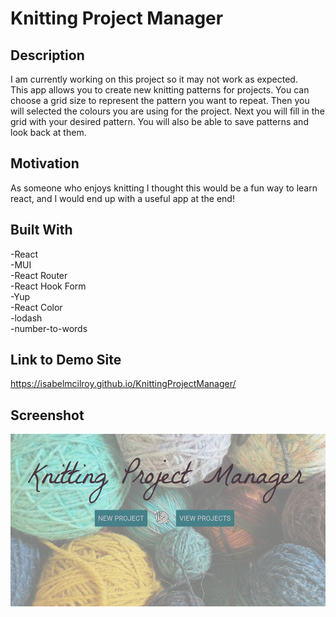 # Knitting Project Manager

## Description

I am currently working on this project so it may not work as expected. \
This app allows you to create new knitting patterns for projects. You can choose a grid size to represent the pattern you want to repeat. Then you will selected the colours you are using for the project. Next you will fill in the grid with your desired pattern. You will also be able to save patterns and look back at them.

## Motivation

As someone who enjoys knitting I thought this would be a fun way to learn react, and I would end up with a useful app at the end!

## Built With

-React\
-MUI\
-React Router\
-React Hook Form\
-Yup\
-React Color\
-lodash\
-number-to-words

## Link to Demo Site

https://isabelmcilroy.github.io/KnittingProjectManager/

## Screenshot

![Screenshot](Screenshot.jpg)
